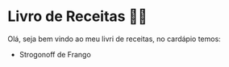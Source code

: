 # Livro de Receitas :man_cook:



Olá, seja bem vindo ao meu livri de receitas, no cardápio temos:



- Strogonoff de Frango
